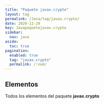 ```yaml
---
title: "Paquete javax.crypto"
layout: tag
permalink: /Java/tag/javax.crypto/
date: 2020-12-29
key: Javapaquetejavax.crypto
sidebar: 
  nav: java
aside: 
  toc: true
pagination: 
  enabled: true
  tag: "javax.crypto"
  permalink: /:num/
---
```


<h2>Elementos</h2>
Todos los elementos del paquete <strong>javax.crypto</strong>
